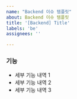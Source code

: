 ```yaml
---
name: "Backend 이슈 템플릿"
about: Backend 이슈 템플릿
title: '[Backend] Title'
labels: 'be'
assignees: ''

---
```


### 기능

* 세부 기능 내역 1
* 세부 기능 내역 2
* 세부 기능 내역 3